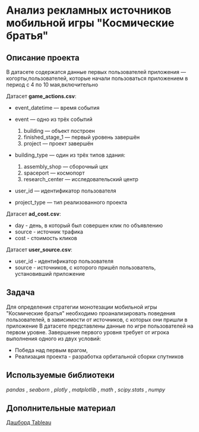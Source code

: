 # Анализ рекламных источников мобильной игры "Космические братья"
## Описание проекта
В датасете содержатся данные первых пользователей приложения — когорты,пользователей, которые начали пользоваться приложением в период с 4 по 10 мая,включительно

Датасет **game_actions.csv**:
* event_datetime — время события
* event — одно из трёх событий
    1. building — объект построен
    2. finished_stage_1 — первый уровень завершён
    3. project — проект завершён
    
* building_type — один из трёх типов здания:
    1. assembly_shop — сборочный цех
    2. spaceport — космопорт
    3. research_center — исследовательский центр
    
* user_id — идентификатор пользователя
* project_type — тип реализованного проекта

Датасет **ad_cost.csv**:
* day - день, в который был совершен клик по объявлению
* source - источник трафика
* cost - стоимость кликов

Датасет **user_source.csv**:
* user_id - идентификатор пользователя
* source - источников, с которого пришёл пользователь, установивший приложение

## Задача
Для определения стратегии монотезации мобильной игры \"Космические братья\" необходимо проанализировать поведения пользователей, в зависимости от источников, с которых они пришли в приложение
В датасете представлены данные по игре пользователей на первом уровне. Завершение первого уровня требует от игрока выполнения одного из двух условий:
* Победа над первым врагом,
* Реализация проекта - разработка орбитальной сборки спутников

## Используемые библиотеки
*pandas* , *seaborn* , *plotly* , *matplotlib* , *math* , *scipy.stats* , *numpy*

## Дополнительные материал
[Дашборд Tableau](https://public.tableau.com/views/_16527227377750/Dashboard1?:language=en-US&publish=yes&:display_count=n&:origin=viz_share_link)
